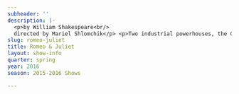 ```yaml
---
subheader: ''
description: |-
  <p>by William Shakespeare<br/>
  directed by Mariel Shlomchik</p> <p>Two industrial powerhouses, the Capulets and the Montagues, grind through the competition in turn-of-the-century Pittsburgh. Amid ever expanding production and a gruesome family rivalry, two heirs of industry fall in love. But in the Dean’s Men outdoor rendition of Romeo and Juliet directed by Mariel Shlomchik, romance is no match for violence and greed in the grit of the city and even the smoggiest of skies can’t hide these lovers from their star-crossed fate. After all, blood may run thicker than water, but nothing makes the blood run like cold hard cash.</p><p><strong>Emma Maltby</strong> (Juliet) is a second-year in the College majoring in TAPS and English. Previous UT credits include <em>The Seagull</em> (Nina), <em>Suburbia</em> (Bee-Bee), <em>Rumors</em> (Chris Gorman), and <em>Macbeth</em> (Lady Macduff). She has also acted for New Work Week, as well as several Weekend of Workshops and Theater [24] festivals. Emma serves on UT's committee.</p><p><strong>Laura Bevington</strong> (Romeo) is a second-year TAPS major. Previous credits include <em>Twelfth Night </em>(Assistant Director), <em>Richard II </em>(Duchess of Gloucester), and <em>Henry V</em> (Alice and others). After a quarter off, Laura is stoked to be working on another great show with the Dean's Men!</p><p><strong>Clair Fuller</strong> (Tybalt) is a fourth-year in the College majoring in Gender &amp; Sexuality Studies and English. Last quarter, she directed a production of <em>Hamlet</em>, and has a long history of portraying evil men with UT, the Dean's Men, and other campus performing groups. She is proud to continue this tradition in her final production at UChicago, and above all would like to thank the Dean's Men for all the support, love, and growth the community has offered in the past years.</p><p><strong>Jack Calder </strong>(Mercutio) is a second-year in the College major in Fundamentals. He previously was the stage manager extraordinaire of <em>The Fear</em>, and the assistant stage manager mediocaire of<em> The Monkey King</em>.</p><p><strong>Thomas Meerschwam</strong> (Prince Escalus) is a third-year in the College majoring in Economics and minoring in Art History. Previous acting credits include <em>Hedda Gabler</em> (Tesman), <em>Henry V </em>(King of France) and <em>The Seagull</em> (Yevgeny Dorn).</p><p><strong>Amelia Soth</strong> (Lady Capulet) is a third-year in the College majoring in Near Eastern Languages and Civilizations. Previous credits include <em>Twelfth Night </em>(Maria) and <em>Love's Labours Lost</em> (Rosalind).</p><p><strong>Rob Geada</strong> (Benvolio, Paris' Page) is a student in the College.</p><p><strong>Rebecca Husk </strong>(Lady Montague, Head Server) is a first-year in the College majoring in something, eventually (probably). This is her UT debut. Rebecca is also a member of Men in Drag a cappella.</p><p><strong>Patrick McCarthy</strong> (Lord Capulet) is a third-year in the College majoring in English. He has previously appeared in <em>By the Bog of Cats</em> (Xavier), <em>Twelfth Night </em>(Malvolio), and <em>Rumors</em> (Ken).</p><p><strong>Alex Rodriguez</strong> (Lord Montague) is a third-year in the College majoring in Classics. Previous acting credits include <em>Cabaret.</em></p><p><strong>Rebecca Husk</strong><span> (Lady Montague</span><span>) is a student in the College.</span></p><p><strong>Lexi Turner </strong>(Nurse, Abraham<span>) is a student in the College.</span></p> <p><strong>Margaret Glazier</strong> (Sister Laura) is a first-year in the College majoring in English Literature and Political Science. Previous UT credits include <em>Hamlet (</em>Claudius).</p><p><strong>Sam Audette</strong> is a third-year Law, Letters, and Society major, with a film Visual Arts minor. He has been involved in various Fire Escape and UT productions since his debut in <em>Amadeus</em> last winter. He loves to rock climb and is a member of Delta Kappa Epsilon.</p><p><strong>Mariel Shlomchik </strong>(Director) is a third-year in the College majoring in Biology. <em>Romeo and Juliet </em>is her first mainstage directing experience, having previously worked with UT and the Dean’s Men in mostly a management capacity. Previous credits include production managing<em> The Seagull, Krapp’s Last Tape</em>, and <em>Love’s Labors Lost. </em>She is the current secretary and upcoming president of the Dean’s Men Board. Mariel would also like to thank everyone who has worked so hard to bring the world of <em>Romeo and Juliet</em> to life.</p><p><strong>Seph Mozes </strong>(Dramaturgy) is a second year student in the College. He has worked as a dramaturge, director and actor on several Dean's Men and independent productions while at U Chicago.</p> <p><strong>Bennett Foley</strong> (Production Manager<span>) is a student in the College.</span></p><p><strong>Vivian Zhang </strong>(Stage Manager) is a second-year Economics major. Previous involvement in University Theater include <em>Twelfth Night </em>(Asst. Sound), <em>Variations on the Death of Trotsky</em> (SM), <em>Love's Labour's Lost</em> (ASM), and <em>Closer (</em>Asst. Set).</p><p><strong>Mike Allara </strong>(Assistant Stage Manager<span>) is a student in the College.</span></p><p><strong>Stephanie Slaven-Ruffing</strong> (Sound Designer) is a second-year in the College majoring in Anthropology and Comparative Human Development. She’s previously done sound work for the UT/Apsara Collaboration <em>Nava Rasa: Reimagined,</em> <em>Wittgenstein’s Mistress, House of Cards, Urinetown, Suburbia, The Effect of Gamma Rays on Man in the Moon Marigolds </em>and various workshops. She also worked on <em>Fifth Planet </em>and <em>Closer</em>.</p><p><strong>Victoria Grose </strong>(Costume Designer<span>) is a student in the College.</span></p><p><strong>Alice Sheehan</strong> (Lighting Designer) is a second year in the College majoring in NELC and minoring in TAPS. Previous design credits include <em>The Seagull, Miss Julie, </em>and <em>Amadeus, </em>among other assistant and electrician credits. She is excited to join Tech Staff in the Fall!</p><p><strong>Brandon McCallister</strong> (Props/Scenic Designer) is a second-year in the College double majoring in TAPS and Comparative Human Development. Previous credits include <em>Twelfth Night </em>(SM), <em>Apsara: Navarasa Reimagined</em> (SM), A Weekend of Workshops: <em>The Monkey's Paw</em> (Director), <em>Richard II </em>(ASM), <em>Henry V</em> (ASM), <em>Love's Labour's Lost</em> (Asst. Director), <em>The Seagull</em> (Asst Lighting), and <em>Urinetown</em> (Asst. Props). Brandon serves on UT's committee.</p><p><strong>Abby Adams</strong> (Props/Scenic Designer<span>) is a student in the College.</span></p><p><strong>Coriander Mayer</strong> (Associate Lighting Designer) is a second-year TAPS and English major in the college. Past lighting credits include design for UT (<em>The Monkey King, By the Bog of Cats</em>, Fall 2016 Workshops), Adventure Stage Chicago, Eleusis Collective, Le Vorris &amp; Vox, Commedia dell Arte, RBIM, UBallet, PhiNix, CSSA, and Madison Street Theater; master electrician for UT (<em>West Side Story, Urinetown</em>); and electrician for Apollo Theater and Mercury Theater.</p><p><strong>Daniel Heins</strong> (Master Electrician) does theater tech, mostly for the Dean's Men and for pay.</p><p><strong>Jacob Goodman </strong>(Assistant Director) is a first-year in the College majoring in Comparative Human Development and Visual Arts. This is his first assistant directing credit. He has previously acted in <em>Twelfth Night</em> (Duke Orsino) and <em>The Seagull</em> (Konstantin).</p><p><strong>Natalie Wagner</strong> (Assistant Lighting Designer<span>) is a student in the College.</span></p><p><span><strong>Alison Causey </strong>(Assistant Lighting Designer</span><span>) is a student in the College.</span></p><p><span><strong>Katie Zellner </strong>(Assistant Costume Designer</span><span>) is a student in the College.</span></p><p><span><strong>Caroline Mejia </strong>(Assistant Costume Designer</span><span>) is a student in the College.</span></p><p><span><strong>Afriti Bankwalla </strong>(Assistant Sound Designer</span><span>) is a student in the College.</span></p> <p><span><strong>Jon Tyler Hogeback </strong>(Assistant Sound Designer</span><span>) is a student in the College.</span></p><p><span><strong>Caroline Pepin-Woods </strong>(Assistant Sound Designer</span><span>) is a student in the College.</span></p> <p><span><strong>Patrick Doyle </strong>(Assistant Props/Scenic Designer</span><span>) is a student in the College.</span></p><p><span><strong>Charlie Lovejoy</strong> (Assistant Props/Scenic Designer</span><span>) is a student in the College.</span></p> <p><span><strong>Beth Ellingboe</strong> (Assistant Props/Scenic Designer</span><span>) is a student in the College.</span></p><p><span><strong>Dee Nitz</strong> (Committee Liaison) is a student in the College.</span></p><p><span><strong>Alex Morales</strong> (Tech Staff Liaison) is a student in the College.</span></p> <p> </p>
slug: romeo-juliet
title: Romeo & Juliet
layout: show-info
quarter: spring
year: 2016
season: 2015-2016 Shows

---
```

